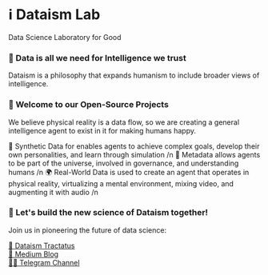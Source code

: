 # ℹ️ Dataism Lab
Data Science Laboratory for Good

### 🤖 Data is all we need for Intelligence we trust
Dataism is a philosophy that expands humanism to include broader views of intelligence.

### 👐 Welcome to our Open-Source Projects
We believe physical reality is a data flow, so we are creating a general intelligence agent to exist in it for making humans happy.

🧪 Synthetic Data for enables agents to achieve complex goals, develop their own personalities, and learn through simulation /n
🧬 Metadata allows agents to be part of the universe, involved in governance, and understanding humans /n
🌍 Real-World Data is used to create an agent that operates in physical reality, virtualizing a mental environment, mixing video, and augmenting it with audio /n

### 🤝 Let's build the new science of Dataism together!
Join us in pioneering the future of data science:

[📜 Dataism Tractatus](https://dataism.science)\
[📒 Medium Blog](https://medium.com/@dataism)\
[🧑‍💻 Telegram Channel](t.me/dataism_lab)
